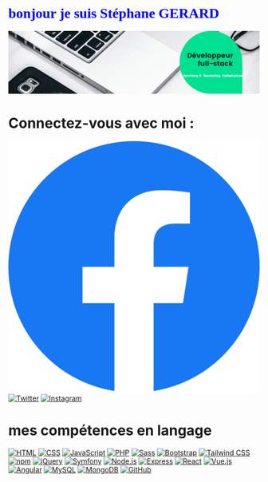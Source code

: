 
# <span style="color:blue; font-family:verdana;">bonjour je suis Stéphane GERARD</span>

<img src="https://github.com/Gerard41330/Stephane-GERARD/blob/main/Developpeur-full-stack.png">

# Connectez-vous avec moi :
<a href="https://www.facebook.com/stephanegerard27130/" target="_blank"><img src="https://github.com/Gerard41330/Stephane-GERARD/blob/main/facebook.png" alt="Facebook"></a>
<a href="lien_vers_votre_compte_twitter" target="_blank"><img src="lien_vers_icone_twitter.png" alt="Twitter"></a>
<a href="lien_vers_votre_compte_instagram" target="_blank"><img src="lien_vers_icone_instagram.png" alt="Instagram"></a>

#  mes compétences en langage

[![HTML](https://img.shields.io/badge/HTML-5-orange?logo=html5&style=flat-square)](https://www.w3.org/html/)
[![CSS](https://img.shields.io/badge/CSS-3-blue?logo=css3&style=flat-square)](https://www.w3.org/Style/CSS/Overview.en.html)
[![JavaScript](https://img.shields.io/badge/JavaScript-ES6-yellow?logo=javascript&style=flat-square)](https://developer.mozilla.org/en-US/docs/Web/JavaScript)
[![PHP](https://img.shields.io/badge/PHP-8.2%2B-blueviolet?logo=php&style=flat-square)](https://www.php.net/)
[![Sass](https://img.shields.io/badge/Sass-Latest-pink?logo=sass&style=flat-square)](https://sass-lang.com/)
[![Bootstrap](https://img.shields.io/badge/Bootstrap-4.6.0-563d7c?logo=bootstrap&style=flat-square)](https://getbootstrap.com/)
[![Tailwind CSS](https://img.shields.io/badge/Tailwind%20CSS-2.2.19-38b2ac?logo=tailwind-css&style=flat-square)](https://tailwindcss.com/)
[![npm](https://img.shields.io/badge/npm-Latest-red?logo=npm&style=flat-square)](https://www.npmjs.com/)
[![jQuery](https://img.shields.io/badge/jQuery-3.6.0-0769ad?logo=jquery&style=flat-square)](https://jquery.com/)
[![Symfony](https://img.shields.io/badge/Symfony-6.0-000000?logo=symfony&style=flat-square)](https://symfony.com/)
[![Node.js](https://img.shields.io/badge/Node.js-LTS-green?logo=node.js&style=flat-square)](https://nodejs.org/)
[![Express](https://img.shields.io/badge/Express-4-lightgrey?logo=express&style=flat-square)](https://expressjs.com/)
[![React](https://img.shields.io/badge/React-Latest-blue?logo=react&style=flat-square)](https://reactjs.org/)
[![Vue.js](https://img.shields.io/badge/Vue.js-2-brightgreen?logo=vue.js&style=flat-square)](https://vuejs.org/)
[![Angular](https://img.shields.io/badge/Angular-12-red?logo=angular&style=flat-square)](https://angular.io/)
[![MySQL](https://img.shields.io/badge/MySQL-Latest-blue?logo=mysql&style=flat-square)](https://www.mysql.com/)
[![MongoDB](https://img.shields.io/badge/MongoDB-Latest-green?logo=mongodb&style=flat-square)](https://www.mongodb.com/)
[![GitHub](https://img.shields.io/badge/GitHub-Profile-lightgrey?logo=github&style=flat-square)](https://github.com/yourusername)



